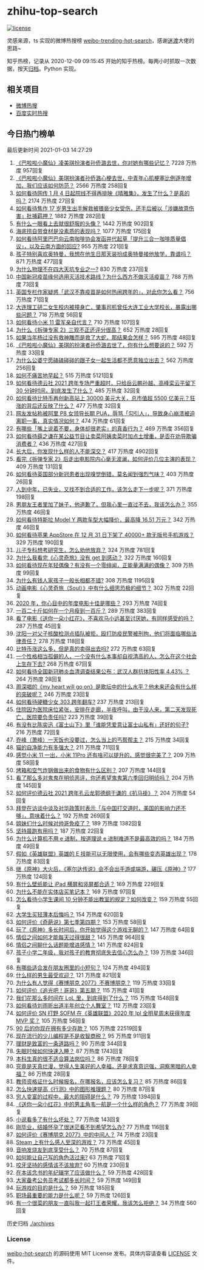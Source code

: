 # zhihu-top-search

[![license](https://img.shields.io/github/license/Arrackisarookie/zhihu-top-search)](https://github.com/Arrackisarookie/zhihu-top-search/blob/master/LICENSE)

灵感来源，ts 实现的微博热搜榜 [weibo-trending-hot-search](https://github.com/justjavac/weibo-trending-hot-search)，感谢[迷渡](https://github.com/justjavac)大佬的思路~

知乎热榜，记录从 2020-12-09 09:15:45 开始的知乎热榜。每两小时抓取一次数据，按天[归档](./archives)。Python 实现。

## 相关项目
+ [微博热搜](https://github.com/Arrackisarookie/weibo-hot-search)
+ [百度实时热搜](https://github.com/Arrackisarookie/baidu-hot-search)

## 今日热门榜单

<!-- Rank Begin -->

最后更新时间 2021-01-03 14:27:29

1. [《巴啦啦小魔仙》凌美琪扮演者孙侨潞去世，你对她有哪些记忆？](https://www.zhihu.com/question/437555370) 7228 万热度 957回复
1. [《巴啦啦小魔仙》美琪扮演者孙侨潞心梗去世，中青年心肌梗塞比例逐年增加，我们应该如何防范？](https://www.zhihu.com/question/437566670) 2566 万热度 258回复
1. [如何看待网传 1 月 4 日起院线不得再排映《晴雅集》，发生了什么？是真的吗？](https://www.zhihu.com/question/437579196) 2174 万热度 27回复
1. [如何看待焦作 17 岁男生出手解救被猥亵少女受伤，还手后被以「涉嫌故意伤害」批捕羁押？](https://www.zhihu.com/question/437161836) 1882 万热度 282回复
1. [有什么一眼看上去就很舒服的头像？](https://www.zhihu.com/question/377658010) 1442 万热度 902回复
1. [海底捞自带食材是没素质的表现吗？](https://www.zhihu.com/question/284118317) 1077 万热度 175回复
1. [如何看待阿里巴巴向云南咖啡协会发函并代起草「提升三合一咖啡质量倡议」，以及云南方面的回应?](https://www.zhihu.com/question/437565923) 955 万热度 221回复
1. [孩子特别喜欢奥特曼，我想在他生日那天装扮成奥特曼接他放学，靠谱吗？](https://www.zhihu.com/question/431566638) 871 万热度 477回复
1. [为什么物理不在四大天坑专业之一?](https://www.zhihu.com/question/344662621) 830 万热度 237回复
1. [中国新冠疫苗缘何选用灭活技术路线？为什么西方不做灭活疫苗？](https://www.zhihu.com/question/437310940) 788 万热度 73回复
1. [英国专栏作家疑惑「武汉不靠疫苗是如何热闹跨年的」，对此你怎么看？](https://www.zhihu.com/question/437552639) 756 万热度 71回复
1. [大连理工研二女生校内被撞身亡，肇事司机曾任大连工业大学校长，暴露出哪些问题？](https://www.zhihu.com/question/437581895) 718 万热度 56回复
1. [如何看待小米 11 雷军亲自代言？](https://www.zhihu.com/question/437461487) 710 万热度 107回复
1. [为什么《拆弹专家 2》三观不正还评分很高？](https://www.zhihu.com/question/436744480) 652 万热度 28回复
1. [如果当年杨过没有救神雕而是救了大蛇，那结果会怎样？](https://www.zhihu.com/question/436449895) 595 万热度 48回复
1. [《巴啦啦小魔仙》美琪的扮演者孙侨潞去世了，你有什么想要说的？](https://www.zhihu.com/question/437562934) 592 万热度 33回复
1. [为什么公婆宁愿磕磕碰碰的跟子女一起生活都不愿意独立出去？](https://www.zhihu.com/question/437257253) 562 万热度 256回复
1. [如何不痛苦地早起？](https://www.zhihu.com/question/22120300) 515 万热度 5121回复
1. [如何看待德云社 2021 跨年专场严重超时，只给岳云鹏孙越、高峰栾云平留下 30 分钟时间，到底发生了什么？](https://www.zhihu.com/question/437372596) 485 万热度 32回复
1. [如何看待比特币再创新高站上 30000 美元大关，总市值超 5500 亿美元？狂涨的背后还反映了什么？](https://www.zhihu.com/question/437579894) 477 万热度 32回复
1. [网友发帖称被阿里 P8 女领导长期 PUA，辱骂「勾引人」，导致身心崩溃被迫离职一事，真实情况如何？](https://www.zhihu.com/question/437420771) 474 万热度 61回复
1. [有哪些「嘴上说着不要，身体却很老实」的真香行为？](https://www.zhihu.com/question/437091549) 469 万热度 356回复
1. [如何看待薛之谦在某公益节目让卖菜阿姨卖菜时加点土增重，是否在劝导欺骗消费者？](https://www.zhihu.com/question/437496625) 436 万热度 427回复
1. [长大后，你发现什么样的人不能深交？](https://www.zhihu.com/question/340083676) 417 万热度 4902回复
1. [看完《拆弹专家 2》后走出电影院内心毫无波澜，如何评价几位主演的表现？](https://www.zhihu.com/question/436500412) 409 万热度 131回复
1. [如何看待英国部分新冠患者出现嗅觉倒错，莫名闻到强烈气味？](https://www.zhihu.com/question/436891750) 403 万热度 26回复
1. [人到中年，已失业，又找不到合适的工作，该怎么走下一步呢？](https://www.zhihu.com/question/298441731) 371 万热度 198回复
1. [男朋友王者里加了妹子，他道歉了，但我心里一直过不去，我该怎么办？](https://www.zhihu.com/question/436969651) 355 万热度 46回复
1. [如何看待特斯拉 Model Y 两款车型大幅降价，最高降 16.51 万元？](https://www.zhihu.com/question/437391008) 342 万热度 46回复
1. [如何看待苹果 AppStore 在 12 月 31 日下架了 40000+ 款无版号手机游戏？](https://www.zhihu.com/question/437316087) 329 万热度 190回复
1. [儿子专科想考研究生，怎么劝他放弃？](https://www.zhihu.com/question/402398442) 324 万热度 781回复
1. [为什么我看完《心灵奇旅》没有 get 到感动？](https://www.zhihu.com/question/436788096) 322 万热度 160回复
1. [如何看待现在年轻偶像？有没有一个零绯闻，正能量满满的偶像？](https://www.zhihu.com/question/436788903) 309 万热度 99回复
1. [为什么有钱人家孩子一般长相都不错?](https://www.zhihu.com/question/432161909) 308 万热度 1195回复
1. [动画电影《心灵奇旅（Soul）》中有什么细思恐极的细节？](https://www.zhihu.com/question/436775941) 302 万热度 22回复
1. [2020 年，你心目中的年度电影十佳是哪些？](https://www.zhihu.com/question/433710115) 293 万热度 74回复
1. [一百二十斤如何在一个月瘦到一百斤？](https://www.zhihu.com/question/412419045) 289 万热度 383回复
1. [看了电影《送你一朵小红花》，不喜欢马小远甚至讨厌她，有同样感受的吗？](https://www.zhihu.com/question/437436370) 287 万热度 45回复
1. [沈阳一对父子核酸检测点插队被拒，殴打防疫民警被刑拘，他们将面临哪些法律责任？](https://www.zhihu.com/question/437509885) 278 万热度 118回复
1. [比特币涨这么多，但是真的卖得出去吗?](https://www.zhihu.com/question/436444886) 272 万热度 63回复
1. [一个性格相当孤僻的人，一个没有什么本事却自视清高的人，怎么在这个社会上生存下去?](https://www.zhihu.com/question/328924656) 268 万热度 67回复
1. [如何看待全国新冠肺炎血清调查结果公布：武汉人群抗体阳性率 4.43% ？](https://www.zhihu.com/question/436959206) 264 万热度 28回复
1. [周深唱的《my heart will go on》是歌坛中的什么水平？他未来还会有什么样的突破呢？](https://www.zhihu.com/question/437444158) 246 万热度 23回复
1. [如何看待硬糖少女 303 跨年翻车?](https://www.zhihu.com/question/437350513) 237 万热度 213回复
1. [住院因为医院床位紧张，安排在走廊，半夜呼叫，由于没人来，第二天发现死亡，医院要负责任吗?](https://www.zhihu.com/question/437284954) 223 万热度 39回复
1. [有没有比陈奕迅《富士山下》里「谁能凭爱意让富士山私有」还好的句子?](https://www.zhihu.com/question/424619553) 216 万热度 72回复
1. [乔峰（萧峰）一天饭也没要过，怎么当上的丐帮帮主？](https://www.zhihu.com/question/436835389) 215 万热度 34回复
1. [猫的自净能力有多强大？](https://www.zhihu.com/question/59627314) 211 万热度 711回复
1. [感觉小米 11 一出，小米 11Pro 还有啥可以提升的，感觉很完美了？](https://www.zhihu.com/question/436921234) 209 万热度 58回复
1. [烤箱和空气炸锅做出来的食物有什么区别？](https://www.zhihu.com/question/23509699) 207 万热度 144回复
1. [看了那么多对鬼鬼在明侦恶评，你还希望鬼鬼第六季回归明侦吗？](https://www.zhihu.com/question/377316310) 204 万热度 145回复
1. [如何评价德云社 2021 跨年孔云龙郭德纲于谦的《扒马褂》？](https://www.zhihu.com/question/437424636) 204 万热度 54回复
1. [拜登在访谈中谈及对华政策时表示「与中国打交道时，美国的影响力还不够」，意味着什么？](https://www.zhihu.com/question/433020016) 192 万热度 269回复
1. [姐妹们什么时候对帅哥免疫了？](https://www.zhihu.com/question/419507405) 189 万热度 1382回复
1. [坚持晨跑有用吗？](https://www.zhihu.com/question/436666369) 187 万热度 22回复
1. [为什么计算机不用 e 进制，按道理说 e 进制难道不是最高效的吗？](https://www.zhihu.com/question/435375360) 184 万热度 49回复
1. [假如《英雄联盟》英雄的 E 技能可以无限使用，会有哪些变态英雄出现？](https://www.zhihu.com/question/421716815) 178 万热度 83回复
1. [继《原神》大火后，《塞尔达传说》会不会出手游或端游，碾压《原神》?](https://www.zhihu.com/question/433521901) 177 万热度 124回复
1. [有什么壁纸能让 iPad 横屏和竖屏都合适？](https://www.zhihu.com/question/390471942) 169 万热度 229回复
1. [为什么不能在实体店买笔记本？](https://www.zhihu.com/question/434240943) 169 万热度 97回复
1. [怎么看待小学生课间 10 分钟不能出教室的规定？如何改变？](https://www.zhihu.com/question/437009417) 159 万热度 55回复
1. [大学生买轻薄本后悔吗？](https://www.zhihu.com/question/413897260) 154 万热度 620回复
1. [如何评价《奇葩说》第七季第四期？](https://www.zhihu.com/question/437576691) 153 万热度 58回复
1. [玩了《原神》多长时间后，你开始觉得这个游戏无聊的？](https://www.zhihu.com/question/423597371) 147 万热度 64回复
1. [情侣之间如何才能每天过得很甜？](https://www.zhihu.com/question/307721987) 145 万热度 964回复
1. [情侣之间聊什么话题能增进感情？](https://www.zhihu.com/question/292755353) 141 万热度 824回复
1. [孩子小学二年级，我对孩子的教育彻底失去信心怎么办？](https://www.zhihu.com/question/431447269) 139 万热度 346回复
1. [有哪些适合发在朋友圈里的小短句？](https://www.zhihu.com/question/320956176) 124 万热度 494回复
1. [什么样的男生最受欢迎？](https://www.zhihu.com/question/30311473) 121 万热度 821回复
1. [为什么有人觉得《赛博朋克 2077》不赛博朋克？](https://www.zhihu.com/question/436950342) 119 万热度 33回复
1. [如何评价《追光吧！哥哥》第五期？](https://www.zhihu.com/question/437580613) 115 万热度 41回复
1. [我们花那么多时间在 LoL 里，到底得到了什么？](https://www.zhihu.com/question/411263252) 115 万热度 1548回复
1. [如何看待刘雨昕出道半年创立个人舞室？](https://www.zhihu.com/question/437490213) 112 万热度 23回复
1. [如何评价 SN 打野 SOFM 在《英雄联盟》2020 年 lpl 全明星周末获得年度 MVP 奖？](https://www.zhihu.com/question/437472962) 105 万热度 56回复
1. [90 后的你现在拥有多少存款？](https://www.zhihu.com/question/294492829) 105 万热度 22519回复
1. [现在流行的少儿编程是不是收智商税？](https://www.zhihu.com/question/355560585) 95 万热度 911回复
1. [理财是致富的一条道路吗？](https://www.zhihu.com/question/280800149) 90 万热度 344回复
1. [失眠时候如何快速入睡？](https://www.zhihu.com/question/20862094) 87 万热度 1743回复
1. [本科生真的很不适合算法岗位吗？](https://www.zhihu.com/question/425828012) 86 万热度 78回复
1. [究竟是天真烂漫，觉得人生美好的人幸福，还是求真意识强，洞察黑暗的人幸福？](https://www.zhihu.com/question/437584929) 86 万热度 28回复
1. [教师资格证什么时候报名，在哪报名，应该怎么复习？](https://www.zhihu.com/question/324659524) 85 万热度 86回复
1. [怎么快速提高《行测》中的图形推理题？](https://www.zhihu.com/question/300875689) 80 万热度 87回复
1. [穷人变富的过程中，最大的阻碍是什么？](https://www.zhihu.com/question/429985000) 79 万热度 1394回复
1. [《送你一朵小红花》中的男主角韦一航是一个什么样的角色？](https://www.zhihu.com/question/436782065) 77 万热度 39回复
1. [小说看多了有什么坏处？](https://www.zhihu.com/question/26842401) 77 万热度 143回复
1. [刚毕业，结婚怀孕了很迷茫看不到希望怎么办?](https://www.zhihu.com/question/436800173) 77 万热度 116回复
1. [如何评价《赛博朋克 2077》中的中间人？](https://www.zhihu.com/question/437045240) 74 万热度 23回复
1. [Steam 上有什么感人至深的游戏？](https://www.zhihu.com/question/437165912) 73 万热度 45回复
1. [音响发烧友到底享受什么？](https://www.zhihu.com/question/20977704) 70 万热度 87回复
1. [如何能让自己写的角色活过来?](https://www.zhihu.com/question/38946847) 63 万热度 71回复
1. [咬牙坚持的感情该不该放弃?](https://www.zhihu.com/question/436712967) 60 万热度 230回复
1. [在本该念书的年纪辍学了应该做什么？](https://www.zhihu.com/question/434449802) 59 万热度 428回复
1. [大家备考公务员考试都多长时间？](https://www.zhihu.com/question/323798283) 59 万热度 149回复
1. [玩游戏的目的是什么？](https://www.zhihu.com/question/435129572) 59 万热度 185回复
1. [职场最重要的能力是什么呢？](https://www.zhihu.com/question/431483357) 59 万热度 126回复
1. [有一个很菜的朋友一直叫我一起打王者荣耀，我该怎么拒绝？](https://www.zhihu.com/question/421550430) 34 万热度 560回复
<!-- Rank End -->

历史归档 [./archives](./archives)

### License

[weibo-hot-search](https://github.com/Arrackisarookie/zhihu-top-search) 的源码使用 MIT License 发布。具体内容请查看 [LICENSE](./LICENSE) 文件。
